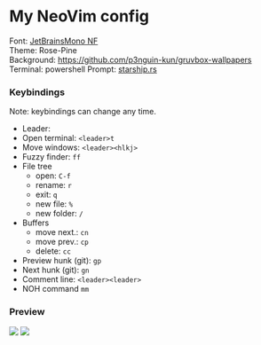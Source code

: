 # My NeoVim config
Font: <a href="https://www.nerdfonts.com/font-downloads"> JetBrainsMono NF  </a>\
Theme: Rose-Pine\
Background: <a href="https://raw.githubusercontent.com/p3nguin-kun/gruvbox-wallpapers/main/minimalistic/gruvbox_astro.jpg">https://github.com/p3nguin-kun/gruvbox-wallpapers</a>\
Terminal: powershell 
Prompt: <a href="https://starship.rs">starship.rs</a>

### Keybindings
Note: keybindings can change any time.
- Leader: ` `
- Open terminal: `<leader>t`
- Move windows: `<leader><hlkj>`
- Fuzzy finder: `ff`
- File tree
    - open: `C-f`
    - rename: `r`
    - exit: `q`
    - new file: `%`
    - new folder: `/`
- Buffers
    - move next.: `cn`
    - move prev.: `cp`
    - delete: `cc`
- Preview hunk (git): `gp`
- Next hunk (git): `gn`
- Comment line: `<leader><leader>`
- NOH command `mm`

### Preview
<img src='https://media.discordapp.net/attachments/736674176265355264/1108095269754646599/image.png?width=879&height=458'>
<img src='https://media.discordapp.net/attachments/736674176265355264/1108095270018883696/image.png?width=920&height=458'>
